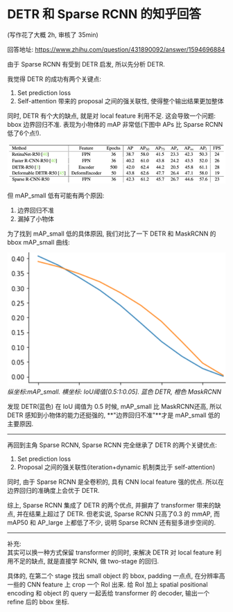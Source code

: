 # DETR 和 Sparse RCNN 的知乎回答

(写作花了大概 2h, 审核了 35min)

回答地址: https://www.zhihu.com/question/431890092/answer/1594696884

由于 Sparse RCNN 有受到 DETR 启发, 所以先分析 DETR. 

我觉得 DETR 的成功有两个关键点:

1. Set prediction loss
1. Self-attention 带来的 proposal 之间的强关联性, 使得整个输出结果更加整体

同时, DETR 有个大的缺点, 就是对 local feature 利用不足. 这会导致一个问题: bbox 边界回归不准. 表现为小物体的 mAP 非常低(下图中 APs 比 Sparse RCNN  低了6个点!).

![1606293164801](2011.detr/1606293164801.png)

但 mAP_small 低有可能有两个原因:

1. 边界回归不准
1. 漏掉了小物体

为了找到 mAP_small 低的具体原因, 我们对比了一下 DETR 和 MaskRCNN 的 bbox mAP_small 曲线: 

![1606293722211](2011.detr/1606293722211.png)   
*纵坐标:mAP_small. 横坐标: IoU阈值[0.5:1:0.05]. 蓝色 DETR, 橙色 MaskRCNN*

发现 DETR(蓝色) 在 IoU 阈值为 0.5 时候, mAP_small 比 MaskRCNN还高, 所以 DETR 感知到小物体的能力还挺强的, **"边界回归不准"**才是 mAP_small 低的主要原因. 

---

再回到主角 Sparse RCNN, Sparse RCNN 完全继承了 DETR 的两个关键优点:

1. Set prediction loss
1. Proposal 之间的强关联性(iteration+dynamic 机制类比于 self-attention)

同时, 由于 Sparse RCNN 是全卷积的, 具有 CNN local feature 强的优点. 所以在边界回归的准确度上会优于 DETR. 

综上, Sparse RCNN 集成了 DETR 的两个优点, 并摒弃了 transformer 带来的缺点, 并在结果上超过了 DETR. 但老实说, Sparse RCNN 只高了0.3 的 mmAP, 而 mAP50 和 AP_large  上都低了不少, 说明 Sparse RCNN 还有挺多进步空间的.

---

补充:   
其实可以换一种方式保留 transformer 的同时, 来解决 DETR 对 local feature 利用不足的缺点, 就是直接学 RCNN, 做 two-stage 的回归.

具体的, 在第二个 stage 找出 small object 的 bbox, padding 一点点, 在分辨率高一些的 CNN feature 上 crop 一个 RoI 出来. 给 RoI 加上 spatial positional encoding 和 object 的 query 一起丢给 transformer 的 decoder, 输出一个 refine 后的 bbox 坐标.